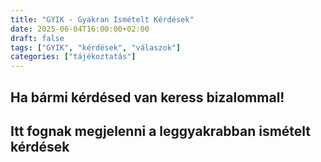 ```yaml
---
title: "GYIK - Gyakran Ismételt Kérdések"
date: 2025-06-04T16:00:00+02:00
draft: false
tags: ["GYIK", "kérdések", "válaszok"]
categories: ["tájékoztatás"]
---
```


## Ha bármi kérdésed van keress bizalommal!
## Itt fognak megjelenni a leggyakrabban ismételt kérdések